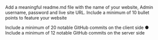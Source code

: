 Add a meaningful readme.md file with the name of your website, Admin
username, password and live site URL. Include a minimum of 10 bullet
points to feature your website

Include a minimum of 20 notable GitHub commits on the client side
● Include a minimum of 12 notable GitHub commits on the server side